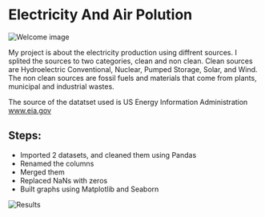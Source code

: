 # Electricity And Air Polution

![Welcome image](https://github.com/medamer/Built-week-1/blob/master/Images/smokes.png)

My project is about the electricity production using diffrent sources. I splited the sources to two categories, clean and non clean. Clean sources are Hydroelectric Conventional, Nuclear, Pumped Storage, Solar, and Wind. The non clean sources are fossil fuels and materials that come from plants, municipal and industrial wastes.

The source of the datatset used is US Energy Information Administration www.eia.gov

## Steps:

* Imported 2 datasets, and cleaned them using Pandas
* Renamed the columns
* Merged them
* Replaced NaNs with zeros
* Built graphs using Matplotlib and Seaborn

![Results](https://github.com/medamer/Built-week-1/blob/master/Images/electricityvsemissions.png)
